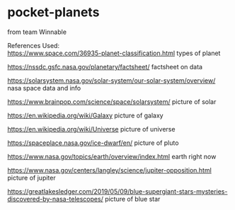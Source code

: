 # pocket-planets
from team Winnable


References Used:  
https://www.space.com/36935-planet-classification.html types of planet

https://nssdc.gsfc.nasa.gov/planetary/factsheet/ factsheet on data

https://solarsystem.nasa.gov/solar-system/our-solar-system/overview/ nasa space data and info

https://www.brainpop.com/science/space/solarsystem/ picture of solar

https://en.wikipedia.org/wiki/Galaxy picture of galaxy

https://en.wikipedia.org/wiki/Universe picture of universe

https://spaceplace.nasa.gov/ice-dwarf/en/ picture of pluto

https://www.nasa.gov/topics/earth/overview/index.html earth right now

https://www.nasa.gov/centers/langley/science/jupiter-opposition.html picture of jupiter

https://greatlakesledger.com/2019/05/09/blue-supergiant-stars-mysteries-discovered-by-nasa-telescopes/ 
picture of blue star
